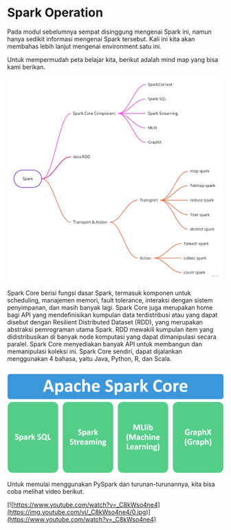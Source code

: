 # Spark Operation

Pada modul sebelumnya sempat disinggung mengenai Spark ini, namun hanya sedikit informasi mengenai Spark tersebut. Kali ini kita akan membahas lebih lanjut mengenai environment satu ini.

Untuk mempermudah peta belajar kita, berikut adalah mind map yang bisa kami berikan.

![spark learning Mind Map.jpg](Spark%20Operation%201c21fb766f51421f98759dc47d65357b/spark_learning_Mind_Map.jpg)

Spark Core berisi fungsi dasar Spark, termasuk komponen untuk scheduling, manajemen memori, fault tolerance, interaksi dengan sistem penyimpanan, dan masih banyak lagi. Spark Core juga merupakan home bagi API yang mendefinisikan kumpulan data terdistribusi atau yang dapat disebut dengan Resilient Distributed Dataset (RDD), yang merupakan abstraksi pemrograman utama Spark. RDD mewakili kumpulan item yang didistribusikan di banyak node komputasi yang dapat dimanipulasi secara paralel. Spark Core menyediakan banyak API untuk membangun dan memanipulasi koleksi ini. Spark Core sendiri, dapat dijalankan menggunakan 4 bahasa, yaitu Java, Python, R, dan Scala.

![Untitled](Spark%20Operation%201c21fb766f51421f98759dc47d65357b/Untitled.png)

Untuk memulai menggunakan PySpark dan turunan-turunannya, kita bisa coba melihat video berikut.

[![https://www.youtube.com/watch?v=_C8kWso4ne4](https://img.youtube.com/vi/_C8kWso4ne4/0.jpg)](https://www.youtube.com/watch?v=_C8kWso4ne4)